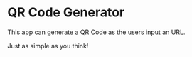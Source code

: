 # QR Code Generator

This app can generate a QR Code as the users input an URL.

Just as simple as you think!
